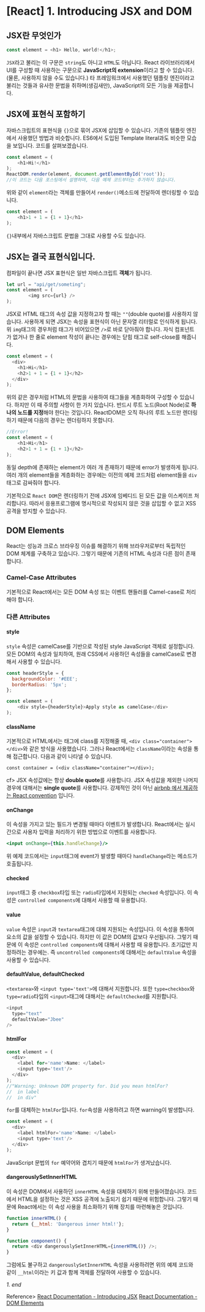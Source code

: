 # [React] 1. Introducing JSX and DOM

## JSX란 무엇인가
```js
const element = <h1> Hello, world!</h1>;
```
`JSX`라고 불리는 이 구문은 `string`도 아니고 `HTML`도 아닙니다. React 라이브러리에서 UI를 구성할 때 사용하는 구문으로 **JavaScript의 extension**이라고 할 수 있습니다.(물론, 사용하지 않을 수도 있습니다.) 타 프레임워크에서 사용했던 템플릿 엔진이라고 불리는 것들과 유사한 문법을 취하며(생김새만), JavaScript의 모든 기능을 제공합니다.


## JSX에 표현식 포함하기
자바스크립트의 표현식을 `{}`으로 묶어 JSX에 삽입할 수 있습니다. 기존의 템플릿 엔진에서 사용했던 방법과 비슷합니다. ES6에서 도입된 Template literal과도 비슷한 모습을 보입니다. 코드를 살펴보겠습니다.
```js
const element = (
    <h1>Hi!</h1>
);
ReactDOM.render(element, document.getElementById('root'));
//이 코드는 다음 포스팅에서 설명하며, 다음 예제 코드부터는 추가하지 않습니다.
```
위와 같이 `element`라는 객체를 만들어서 `render()`메소드에 전달하여 렌더링할 수 있습니다.
```js
const element = (
    <h1>1 + 1 = {1 + 1}</h1>
);
```
`{}`내부에서 자바스크립트 문법을 그대로 사용할 수도 있습니다.


## JSX는 결국 표현식입니다.
컴파일이 끝나면 JSX 표현식은 일반 자바스크립트 **객체**가 됩니다.
```js
let url = "api/get/someting";
const element = (
        <img src={url} />
);
```
JSX로 HTML 태그의 속성 값을 지정하고자 할 때는 `""`(double quote)를 사용하지 않습니다. 사용하게 되면 JSX는 속성을 표현식이 아닌 문자열 리터럴로 인식하게 됩니다. 위 `img`태그의 경우처럼 태그가 비어있으면 `/>`로 바로 닫아줘야 합니다. 자식 컴포넌트가 없거나 한 줄로 element 작성이 끝나는 경우에는 닫힘 태그로 self-close를 해줍니다.
```js
const element = (
  <div>
    <h1>Hi</h1>
    <h2>1 + 1 = {1 + 1}</h2>
  </div>
);
```
위의 같은 경우처럼 HTML의 문법을 사용하여 태그들을 계층화하여 구성할 수 있습니다. 하지만 이 때 주의할 사항이 한 가지 있습니다. 반드시 루트 노드(Root Node)로 **하나의 노드를 지정**해야 한다는 것입니다. ReactDOM은 오직 하나의 루트 노드만 렌더링하기 때문에 다음의 경우는 렌더링하지 못합니다.
```js
//Error!
const element = (
    <h1>Hi</h1>
    <h2>1 + 1 = {1 + 1}</h2>
);
```
동일 depth에 존재하는 element가 여러 개 존재하기 때문에 error가 발생하게 됩니다. 여러 개의 element들을 계층화하는 경우에는 이전의 예제 코드처럼 element들을 `div`태그로 감싸줘야 합니다.

기본적으로 `React DOM`은 렌더링하기 전에 JSX에 임베디드 된 모든 값을 이스케이프 처리합니다. 따라서 응용프로그램에 명시적으로 작성되지 않은 것을 삽입할 수 없고 XSS 공격을 방지할 수 있습니다.

## DOM Elements
React는 성능과 크로스 브라우징 이슈를 해결하기 위해 브라우저로부터 독립적인 DOM 체계를 구축하고 있습니다. 그렇기 때문에 기존의 HTML 속성과 다른 점이 존재합니다.

### Camel-Case Attributes
기본적으로 React에서는 모든 DOM 속성 또는 이벤트 핸들러를 Camel-case로 처리해야 합니다.

### 다른 Attributes
#### style
`style` 속성은 camelCase를 기반으로 작성된 style JavaScript 객체로 설정합니다. 모든 DOM의 속성과 일치하여, 원래 CSS에서 사용하던 속성들을 camelCase로 변경해서 사용할 수 있습니다.
```js
const headerStyle = {
  backgroundColor: '#EEE';
  borderRadius: '5px';
};

const element = (
    <div style={headerStyle}>Apply style as camelCase</div>
);
```


#### className
기본적으로 HTML에서는 태그에 class를 지정해줄 때, `<div class="container"></div>`와 같은 방식을 사용했습니다. 그러나 React에서는 `className`이라는 속성을 통해 접근합니다. 다음과 같이 나타낼 수 있습니다.
```JSX
const container = (<div className="container"></div>);
```
cf> JSX 속성값에는 항상 **double quote**를 사용합니다. JSX 속성값을 제외한 나머지 경우에 대해서는 **single quote**를 사용합니다. 강제적인 것이 아닌 [airbnb 에서 제공하는 React convention](https://github.com/apple77y/javascript/tree/master/react) 입니다.

#### onChange
이 속성을 가지고 있는 필드가 변경될 때마다 이벤트가 발생합니다. React에서는 실시간으로 사용자 입력을 처리하기 위한 방법으로 이벤트를 사용합니다. 
```jsx
<input onChange={this.handleChange}/>
```
위 예제 코드에서는 `input`태그에 event가 발생할 때마다 `handleChange`라는 메소드가 호출됩니다.


#### checked
`input`태그 중 `checkbox`타입 또는 `radio`타입에서 지원되는 `checked` 속성입니다. 이 속성은 `controlled components`에 대해서 사용할 때 유용합니다.

#### value
`value` 속성은 `input`과 `textarea`태그에 대해 지원되는 속성입니다. 이 속성을 통하여 요소의 값을 설정할 수 있습니다. 하지만 이 값은 DOM의 값보다 우선됩니다. 그렇기 때문에 이 속성은 `controlled components`에 대해서 사용할 때 유용합니다. 초기값만 지정하려는 경우에는. 즉 `uncontrolled components`에 대해서는 `defaultValue` 속성을 사용할 수 있습니다.


#### defaultValue, defaultChecked
`<textarea>`와 `<input type='text'>`에 대해서 지원합니다. 또한 `type=checkbox`와 `type=radio`타입의 `<input>`태그에 대해서는 `defaultChecked`를 지원합니다.
```js
<input  
  type="text"
  defaultValue="Jbee"  
/>
```


#### htmlFor
```js
const element = (
  <div>
    <label for='name'>Name: </label>
    <input type='text'/>
  </div>
);
//"Warning: Unknown DOM property for. Did you mean htmlFor?
//  in label
//  in div"
```
`for`를 대체하는 `htmlFor`입니다. `for`속성을 사용하려고 하면 warning이 발생합니다.
```js
const element = (
  <div>
    <label htmlFor='name'>Name: </label>
    <input type='text'/>
  </div>
);
```
JavaScript 문법의 `for` 예약어와 겹치기 때문에 `htmlFor`가 생겨났습니다.


#### dangerouslySetInnerHTML
이 속성은 DOM에서 사용하던 `innerHTML` 속성을 대체하기 위해 만들어졌습니다. 코드에서 HTML을 설정하는 것은 XSS 공격에 노출되기 쉽기 때문에 위험합니다. 그렇기 때문에 React에서는 이 속성 사용을 최소화하기 위해 장치를 마련해놓은 것입니다.
```js
function innerHTML() {
  return {__html: 'Dangerous inner html!'};
}

function component() {
  return <div dangerouslySetInnerHTML={innerHTML()} />;
}
```
그럼에도 불구하고 `dangerouslySetInnerHTML` 속성을 사용하려면 위의 예제 코드와 같이 `__html`이라는 키 값과 함께 객체를 전달하여 사용할 수 있습니다.



_1. end_

Reference>
[React Documentation - Introducing JSX](https://facebook.github.io/react/docs/introducing-jsx.html)
[React Documentation - DOM Elements](https://facebook.github.io/react/docs/dom-elements.html)

